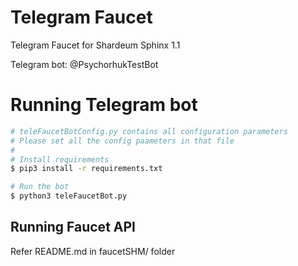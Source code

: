# Telegram Faucet
Telegram Faucet for Shardeum Sphinx 1.1

Telegram bot: @PsychorhukTestBot

# Running Telegram bot
```bash
# teleFaucetBotConfig.py contains all configuration parameters
# Please set all the config paameters in that file
#
# Install requirements
$ pip3 install -r requirements.txt

# Run the bot
$ python3 teleFaucetBot.py
```

## Running Faucet API

Refer README.md in faucetSHM/ folder
